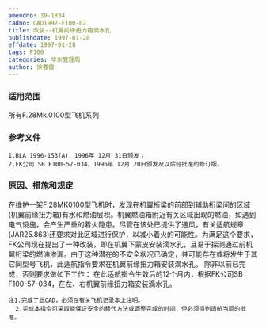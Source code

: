 ```yaml
---
amendno: 39-1834
cadno: CAD1997-F100-02
title: 改装--机翼前缘扭力箱滴水孔
publishdate: 1997-01-28
effdate: 1997-01-28
tags: F100
categories: 华东管理局
author: 徐春雷
---
```


### 适用范围 
所有F.28Mk.0100型飞机系列

<!--more-->
### 参考文件
    1.BLA 1996-153(A)，1996年 12月 31日颁发；
    2.FK公司 SB F100-57-034，1996年 12月 20日颁发及以后经批准的修订版。

### 原因、措施和规定 
在维护一架F.28MK0100型飞机时，发现在机翼桁梁的前部到辅助桁梁间的区域(机翼前缘扭力箱)有水和燃油层积。机翼燃油箱附近有关区域出现的燃油，如遇到电气设施，会产生严重的着火隐患。尽管在该处已提供了通风，有关适航规章(JAR25.863)还要求对此区域进行保护，以减小着火的可能性。为满足这个要求，FK公司现在提出了一种改装，即在机翼下蒙皮安装滴水孔，且易于探测通过前机翼桁梁的燃油渗漏。由于这种潜在的不安全状况已确定，并可能存在或将发生于其它同型号飞机，此适航指令要求在机翼前缘扭力箱安装滴水孔。 
    除非以前已完成，否则要求做如下工作： 
    在此适航指令生效后的12个月内，根据FK公司SB F100-57-034，在左、右机翼前缘扭力箱安装滴水孔。
  
    注1.完成了此CAD，必须在有关飞机记录本上注明。 
      2.完成本指令可采取能保证安全的替代方法或调整完成的时间，但必须得到适航当局的批准。
